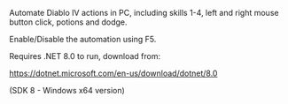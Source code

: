 Automate Diablo IV actions in PC, including skills 1-4, left and right mouse button click, potions and dodge.

Enable/Disable the automation using F5.

Requires .NET 8.0 to run, download from:

https://dotnet.microsoft.com/en-us/download/dotnet/8.0

(SDK 8 - Windows x64 version)
